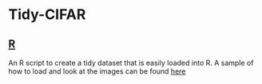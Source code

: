 # Tidy-CIFAR

## [R](./R/)

An R script to create a tidy dataset that is easily loaded into R.
A sample of how to load and look at the images can be found [here](./R/lookAtIt.html)
